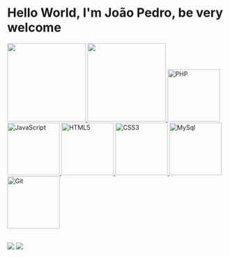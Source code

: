 # Hello World, I'm João Pedro, be very welcome

<table>
  <a href="https://github.com/JpNeryTech">
  <img height="180em" src="https://github-readme-stats.vercel.app/api?username=JpNeryTech&show_icons=true&theme=tokyonight&include_all_commits=true&count_private=true"/>
  <img height="180em" src="https://github-readme-stats.vercel.app/api/top-langs/?username=JpNeryTech&layout=compact&langs_count=6&theme=tokyonight"/>
  <img src="https://upload.wikimedia.org/wikipedia/commons/thumb/2/27/PHP-logo.svg/1280px-PHP-logo.svg.png" width="120" alt="PHP">
  <img src="https://static.vecteezy.com/system/resources/previews/027/127/560/non_2x/javascript-logo-javascript-icon-transparent-free-png.png" width="120" alt="JavaScript">
  <img src="https://img.icons8.com/color/2x/html-5.png" width="120" alt="HTML5">
  <img src="https://img.icons8.com/color/2x/css3.png" width="120" alt="CSS3">
  <img src="https://www.mysql.com/common/logos/logo-mysql-170x115.png" width="120" alt="MySql">
  <img src="https://git-scm.com/images/logos/1color-orange-lightbg@2x.png" width="120" alt="Git">
</table>

<div> 
  <a href = "mailto: jppereiranery@gmail.com"><img src="https://img.shields.io/badge/-Gmail-%23333?style=for-the-badge&logo=gmail&logoColor=white" target="_blank"></a>
  <a href="https://www.linkedin.com/in/jo%C3%A3opedronery/" target="_blank"><img src="https://img.shields.io/badge/-LinkedIn-%230077B5?style=for-the-badge&logo=linkedin&logoColor=white" target="_blank"></a> 
</div>

